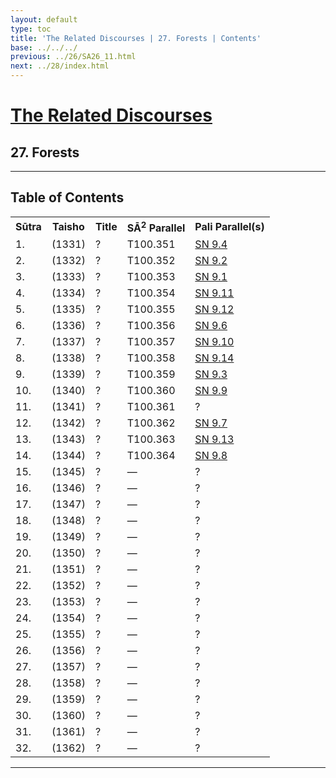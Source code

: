 ```yaml
---
layout: default
type: toc
title: 'The Related Discourses | 27. Forests | Contents'
base: ../../../
previous: ../26/SA26_11.html
next: ../28/index.html
---
```


<h1><a href="../index.html">The Related Discourses</a></h1>
<h2>27. Forests</h2>

<hr/>

<h2>Table of Contents</h2>

<table class="ma-toc">
  <th>Sūtra</th>
  <th>Taisho</th>
  <th>Title</th>
  <th>SĀ<sup>2</sup> Parallel</th>
  <th>Pali Parallel(s)</th>

  <tr>
    <td>1.</td>
    <td>(1331)</td>
    <td><a href="SA27_1.html"></a>?</td>
    <td>T100.351</td>
    <td><a href="https://suttacentral.net/sn9.4" target="_blank">SN 9.4</a></td>
  </tr>
  <tr>
    <td>2.</td>
    <td>(1332)</td>
    <td><a href="SA27_2.html"></a>?</td>
    <td>T100.352</td>
    <td><a href="https://suttacentral.net/sn9.2" target="_blank">SN 9.2</a></td>
  </tr>
  <tr>
    <td>3.</td>
    <td>(1333)</td>
    <td><a href="SA27_3.html"></a>?</td>
    <td>T100.353</td>
    <td><a href="https://suttacentral.net/sn9.1" target="_blank">SN 9.1</a></td>
  </tr>
  <tr>
    <td>4.</td>
    <td>(1334)</td>
    <td><a href="SA27_4.html"></a>?</td>
    <td>T100.354</td>
    <td><a href="https://suttacentral.net/sn9.11" target="_blank">SN 9.11</a></td>
  </tr>
  <tr>
    <td>5.</td>
    <td>(1335)</td>
    <td><a href="SA27_5.html"></a>?</td>
    <td>T100.355</td>
    <td><a href="https://suttacentral.net/sn9.12" target="_blank">SN 9.12</a></td>
  </tr>
  <tr>
    <td>6.</td>
    <td>(1336)</td>
    <td><a href="SA27_6.html"></a>?</td>
    <td>T100.356</td>
    <td><a href="https://suttacentral.net/sn9.6" target="_blank">SN 9.6</a></td>
  </tr>
  <tr>
    <td>7.</td>
    <td>(1337)</td>
    <td><a href="SA27_7.html"></a>?</td>
    <td>T100.357</td>
    <td><a href="https://suttacentral.net/sn9.10" target="_blank">SN 9.10</a></td>
  </tr>
  <tr>
    <td>8.</td>
    <td>(1338)</td>
    <td><a href="SA27_8.html"></a>?</td>
    <td>T100.358</td>
    <td><a href="https://suttacentral.net/sn9.14" target="_blank">SN 9.14</a></td>
  </tr>
  <tr>
    <td>9.</td>
    <td>(1339)</td>
    <td><a href="SA27_9.html"></a>?</td>
    <td>T100.359</td>
    <td><a href="https://suttacentral.net/sn9.3" target="_blank">SN 9.3</a></td>
  </tr>
  <tr>
    <td>10.</td>
    <td>(1340)</td>
    <td><a href="SA27_10.html"></a>?</td>
    <td>T100.360</td>
    <td><a href="https://suttacentral.net/sn9.9" target="_blank">SN 9.9</a></td>
  </tr>
  <tr>
    <td>11.</td>
    <td>(1341)</td>
    <td><a href="SA27_11.html"></a>?</td>
    <td>T100.361</td>
    <td><a href="https://suttacentral.net/" target="_blank"></a>?</td>
  </tr>
  <tr>
    <td>12.</td>
    <td>(1342)</td>
    <td><a href="SA27_12.html"></a>?</td>
    <td>T100.362</td>
    <td><a href="https://suttacentral.net/sn9.7" target="_blank">SN 9.7</a></td>
  </tr>
  <tr>
    <td>13.</td>
    <td>(1343)</td>
    <td><a href="SA27_13.html"></a>?</td>
    <td>T100.363</td>
    <td><a href="https://suttacentral.net/sn9.13" target="_blank">SN 9.13</a></td>
  </tr>
  <tr>
    <td>14.</td>
    <td>(1344)</td>
    <td><a href="SA27_14.html"></a>?</td>
    <td>T100.364</td>
    <td><a href="https://suttacentral.net/sn9.8" target="_blank">SN 9.8</a></td>
  </tr>
  <tr>
    <td>15.</td>
    <td>(1345)</td>
    <td><a href="SA27_15.html"></a>?</td>
    <td>—</td>
    <td><a href="https://suttacentral.net/" target="_blank"></a>?</td>
  </tr>
  <tr>
    <td>16.</td>
    <td>(1346)</td>
    <td><a href="SA27_16.html"></a>?</td>
    <td>—</td>
    <td><a href="https://suttacentral.net/" target="_blank"></a>?</td>
  </tr>
  <tr>
    <td>17.</td>
    <td>(1347)</td>
    <td><a href="SA27_17.html"></a>?</td>
    <td>—</td>
    <td><a href="https://suttacentral.net/" target="_blank"></a>?</td>
  </tr>
  <tr>
    <td>18.</td>
    <td>(1348)</td>
    <td><a href="SA27_18.html"></a>?</td>
    <td>—</td>
    <td><a href="https://suttacentral.net/" target="_blank"></a>?</td>
  </tr>
  <tr>
    <td>19.</td>
    <td>(1349)</td>
    <td><a href="SA27_19.html"></a>?</td>
    <td>—</td>
    <td><a href="https://suttacentral.net/" target="_blank"></a>?</td>
  </tr>
  <tr>
    <td>20.</td>
    <td>(1350)</td>
    <td><a href="SA27_20.html"></a>?</td>
    <td>—</td>
    <td><a href="https://suttacentral.net/" target="_blank"></a>?</td>
  </tr>
  <tr>
    <td>21.</td>
    <td>(1351)</td>
    <td><a href="SA27_21.html"></a>?</td>
    <td>—</td>
    <td><a href="https://suttacentral.net/" target="_blank"></a>?</td>
  </tr>
  <tr>
    <td>22.</td>
    <td>(1352)</td>
    <td><a href="SA27_22.html"></a>?</td>
    <td>—</td>
    <td><a href="https://suttacentral.net/" target="_blank"></a>?</td>
  </tr>
  <tr>
    <td>23.</td>
    <td>(1353)</td>
    <td><a href="SA27_23.html"></a>?</td>
    <td>—</td>
    <td><a href="https://suttacentral.net/" target="_blank"></a>?</td>
  </tr>
  <tr>
    <td>24.</td>
    <td>(1354)</td>
    <td><a href="SA27_24.html"></a>?</td>
    <td>—</td>
    <td><a href="https://suttacentral.net/" target="_blank"></a>?</td>
  </tr>
  <tr>
    <td>25.</td>
    <td>(1355)</td>
    <td><a href="SA27_25.html"></a>?</td>
    <td>—</td>
    <td><a href="https://suttacentral.net/" target="_blank"></a>?</td>
  </tr>
  <tr>
    <td>26.</td>
    <td>(1356)</td>
    <td><a href="SA27_26.html"></a>?</td>
    <td>—</td>
    <td><a href="https://suttacentral.net/" target="_blank"></a>?</td>
  </tr>
  <tr>
    <td>27.</td>
    <td>(1357)</td>
    <td><a href="SA27_27.html"></a>?</td>
    <td>—</td>
    <td><a href="https://suttacentral.net/" target="_blank"></a>?</td>
  </tr>
  <tr>
    <td>28.</td>
    <td>(1358)</td>
    <td><a href="SA27_28.html"></a>?</td>
    <td>—</td>
    <td><a href="https://suttacentral.net/" target="_blank"></a>?</td>
  </tr>
  <tr>
    <td>29.</td>
    <td>(1359)</td>
    <td><a href="SA27_29.html"></a>?</td>
    <td>—</td>
    <td><a href="https://suttacentral.net/" target="_blank"></a>?</td>
  </tr>
  <tr>
    <td>30.</td>
    <td>(1360)</td>
    <td><a href="SA27_30.html"></a>?</td>
    <td>—</td>
    <td><a href="https://suttacentral.net/" target="_blank"></a>?</td>
  </tr>
  <tr>
    <td>31.</td>
    <td>(1361)</td>
    <td><a href="SA27_31.html"></a>?</td>
    <td>—</td>
    <td><a href="https://suttacentral.net/" target="_blank"></a>?</td>
  </tr>
  <tr>
    <td>32.</td>
    <td>(1362)</td>
    <td><a href="SA27_32.html"></a>?</td>
    <td>—</td>
    <td><a href="https://suttacentral.net/" target="_blank"></a>?</td>
  </tr>
</table>

<hr/>